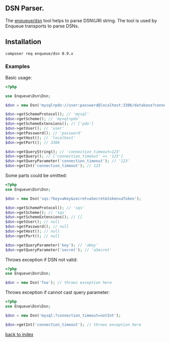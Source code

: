 ## DSN Parser.

The [enqueue/dsn](https://github.com/php-enqueue/dsn) tool helps to parse DSN\URI string. 
The tool is used by Enqueue transports to parse DSNs. 

## Installation

```bash 
composer req enqueue/dsn 0.9.x
```

### Examples

Basic usage:

```php
<?php

use Enqueue\Dsn\Dsn;

$dsn = new Dsn('mysql+pdo://user:password@localhost:3306/database?connection_timeout=123');

$dsn->getSchemeProtocol(); // 'mysql'
$dsn->getScheme(); // 'mysql+pdo'
$dsn->getSchemeExtensions(); // ['pdo']
$dsn->getUser(); // 'user'
$dsn->getPassword(); // 'password'
$dsn->getHost(); // 'localhost'
$dsn->getPort(); // 3306

$dsn->getQueryString(); // 'connection_timeout=123'
$dsn->getQuery(); // ['connection_timeout' => '123']
$dsn->getQueryParameter('connection_timeout'); // '123'
$dsn->getInt('connection_timeout'); // 123  
```

Some parts could be omitted:

```php
<?php
use Enqueue\Dsn\Dsn;

$dsn = new Dsn('sqs:?key=aKey&secret=aSecret&token=aToken');

$dsn->getSchemeProtocol(); // 'sqs'
$dsn->getScheme(); // 'sqs'
$dsn->getSchemeExtensions(); // []
$dsn->getUser(); // null
$dsn->getPassword(); // null
$dsn->getHost(); // null
$dsn->getPort(); // null

$dsn->getQueryParameter('key'); // 'aKey'
$dsn->getQueryParameter('secret'); // 'aSecret'
```

Throws exception if DSN not valid:

```php
<?php
use Enqueue\Dsn\Dsn;

$dsn = new Dsn('foo'); // throws exception here
```

Throws exception if cannot cast query parameter:

```php
<?php
use Enqueue\Dsn\Dsn;

$dsn = new Dsn('mysql:?connection_timeout=notInt');

$dsn->getInt('connection_timeout'); // throws exception here
```

[back to index](index.md)